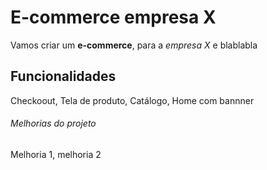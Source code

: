 # E-commerce empresa X

Vamos criar um **e-commerce**, para a *empresa X* e blablabla

## Funcionalidades

Checkoout, Tela de produto, Catálogo, Home com bannner

###### Melhorias do projeto

Melhoria 1, melhoria 2